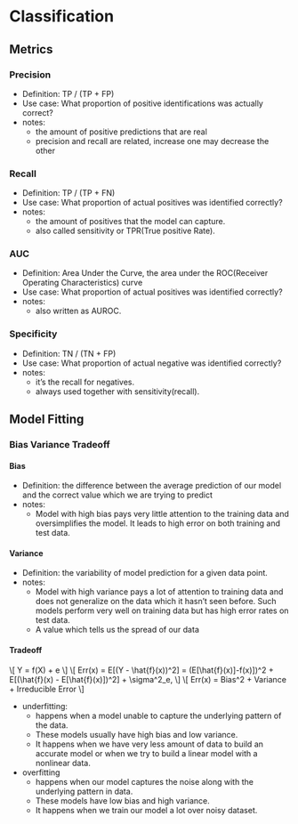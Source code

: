 # Classification
## Metrics
### Precision
* Definition: TP / (TP + FP)
* Use case: What proportion of positive identifications was actually correct?
* notes:
	* the amount of positive predictions that are real
	* precision and recall are related, increase one may decrease the other

### Recall
* Definition: TP / (TP + FN)
* Use case: What proportion of actual positives was identified correctly?
* notes:
	* the amount of positives that the model can capture.
	* also called sensitivity or TPR(True positive Rate).

### AUC
* Definition: Area Under the Curve, the area under the ROC(Receiver Operating Characteristics) curve
* Use case: What proportion of actual positives was identified correctly?
* notes:
	* also written as AUROC.


### Specificity
* Definition: TN / (TN + FP)
* Use case: What proportion of actual negative was identified correctly?
* notes:
	* it’s the recall for negatives.
	* always used together with sensitivity(recall).

## Model Fitting

### Bias Variance Tradeoff
#### Bias
* Definition: the difference between the average prediction of our model and the correct value which we are trying to predict
* notes:
	* Model with high bias pays very little attention to the training data and oversimplifies the model. It leads to high error on both training and test data.

#### Variance
* Definition: the variability of model prediction for a given data point.
* notes:
	* Model with high variance pays a lot of attention to training data and does not generalize on the data which it hasn’t seen before. Such models perform very well on training data but has high error rates on test data.
	* A value which tells us the spread of our data

#### Tradeoff
\\[
    Y = f(X) + e
\\]
\\[
    Err(x) = E[(Y - \hat{f}(x))^2]
    = (E[\hat{f}(x)]-f(x)])^2 + E[(\hat{f}(x) - E[\hat{f}(x)])^2] +  \sigma^2_e,
\\]
\\[
    Err(x) = Bias^2 + Variance + Irreducible Error
\\]

* underfitting:
	* happens when a model unable to capture the underlying pattern of the data.
	* These models usually have high bias and low variance.
	* It happens when we have very less amount of data to build an accurate model or when we try to build a linear model with a nonlinear data. 
* overfitting 
	* happens when our model captures the noise along with the underlying pattern in data.
	* These models have low bias and high variance. 
	* It happens when we train our model a lot over noisy dataset.

	